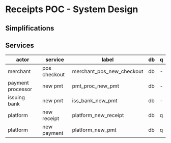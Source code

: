 # Receipts POC - System Design

## Simplifications

## Services

actor|service|label|db|q|
-----|-------|-----|--|-|
merchant|pos checkout|merchant_pos_new_checkout|db|-|
payment processor|new pmt|pmt_proc_new_pmt|db|-|
issuing bank|new pmt|iss_bank_new_pmt|db|-|
platform|new receipt|platform_new_receipt|db|q|
platform|new payment|platform_new_pmt|db|q|